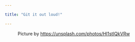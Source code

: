 ```yaml
---

title: "Git it out loud!"

---
```


<figure class="align-center">
  <a href="#"><img src="{{ site.url }}{{ site.baseurl }}/assets/images/john-salzarulo-Hl1stIQkVRw-unsplash.jpg" alt=""></a>
  <figcaption>Picture by  <a href="#">https://unsplash.com/photos/Hl1stIQkVRw</a> </figcaption>
</figure> 


